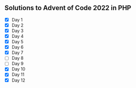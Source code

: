 ## Solutions to Advent of Code 2022 in PHP

- [x] Day 1
- [x] Day 2
- [x] Day 3
- [x] Day 4
- [x] Day 5
- [x] Day 6
- [x] Day 7
- [ ] Day 8
- [ ] Day 9
- [x] Day 10
- [x] Day 11
- [x] Day 12